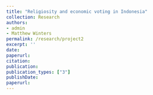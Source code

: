 ```yaml
---
title: "Religiosity and economic voting in Indonesia"
collection: Research
authors: 
- admin
- Matthew Winters
permalink: /research/project2
excerpt: ''
date: 
paperurl: 
citation:
publication: 
publication_types: ["3"]
publishDate:
paperurl: 
---
```


